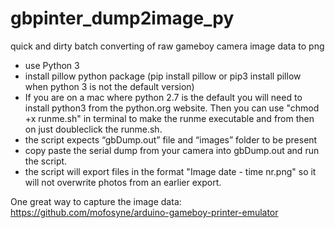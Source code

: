 # gbpinter_dump2image_py
quick and dirty batch converting of raw gameboy camera image data to png

- use Python 3
- install pillow python package (pip install pillow or pip3 install pillow when python 3 is not the default version)
- If you are on a mac where python 2.7 is the default you will need to install python3 from the python.org website. Then you can use "chmod +x runme.sh" in terminal to make the runme executable and from then on just doubleclick the runme.sh.
- the script expects “gbDump.out” file and “images” folder to be present
- copy paste the serial dump from your camera into gbDump.out and run the script.
- the script will export files in the format "Image date - time nr.png" so it will not overwrite photos from an earlier export.


One great way to capture the image data:
https://github.com/mofosyne/arduino-gameboy-printer-emulator
